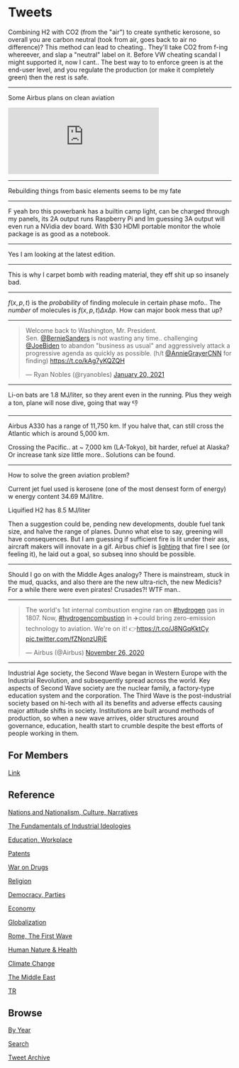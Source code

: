 # Tweets

Combining H2 with CO2 (from the "air") to create synthetic kerosone,
so overall you are carbon neutral (took from air, goes back to air no
difference)? This method can lead to cheating.. They'll take CO2 from
f-ing whereever, and slap a "neutral" label on it. Before VW cheating
scandal I might supported it, now I cant.. The best way to to enforce
green is at the end-user level, and you regulate the production (or
make it completely green) then the rest is safe.

---

Some Airbus plans on clean aviation

<iframe width="340" src="https://www.youtube.com/embed/5Fi65k2K3Mw" frameborder="0" allow="accelerometer; autoplay; clipboard-write; encrypted-media; gyroscope; picture-in-picture" allowfullscreen></iframe>

---

Rebuilding things from basic elements seems to be my fate

---

F yeah bro this powerbank has a builtin camp light, can be charged
through my panels, its 2A output runs Raspberry Pi and Im guessing 3A
output will even run a NVidia dev board. With $30 HDMI portable
monitor the whole package is as good as a notebook.

---

Yes I am looking at the latest edition. 

---

This is why I carpet bomb with reading material, they eff shit up so
insanely bad. 

---

$f(x,p,t)$ is the *probability* of finding molecule in certain phase
mofo.. The *number* of molecules is $f(x,p,t) \Delta x \Delta p$. How
can major book mess that up?

---

<blockquote  class="twitter-tweet"><p lang="en" dir="ltr">Welcome back to Washington, Mr. President. <br>Sen. <a href="https://twitter.com/BernieSanders?ref_src=twsrc%5Etfw">@BernieSanders</a> is not wasting any time.. challenging <a href="https://twitter.com/JoeBiden?ref_src=twsrc%5Etfw">@JoeBiden</a> to abandon &quot;business as usual&quot; and aggressively attack a progressive agenda as quickly as possible. (h/t <a href="https://twitter.com/AnnieGrayerCNN?ref_src=twsrc%5Etfw">@AnnieGrayerCNN</a> for finding) <a href="https://t.co/kAg7yKQZQH">https://t.co/kAg7yKQZQH</a></p>&mdash; Ryan Nobles (@ryanobles) <a href="https://twitter.com/ryanobles/status/1351950405220106246?ref_src=twsrc%5Etfw">January 20, 2021</a></blockquote> <script async src="https://platform.twitter.com/widgets.js" charset="utf-8"></script>

---

Li-on bats are 1.8 MJ/liter, so they arent even in the running. Plus
they weigh a ton, plane will nose dive, going that way 👎

---

Airbus A330 has a range of 11,750 km. If you halve that, can still
cross the Atlantic which is around 5,000 km.

Crossing the Pacific.. at ~ 7,000 km (LA-Tokyo), bit harder, refuel at
Alaska? Or increase tank size little more.. Solutions can be found.

---

How to solve the green aviation problem?

Current jet fuel used is kerosene (one of the most densest form of
energy) w energy content 34.69 MJ/litre.

Liquified H2 has 8.5 MJ/liter

Then a suggestion could be, pending new developments, double fuel tank
size, and halve the range of planes. Dunno what else to say, greening
will have consequences. But I am guessing if sufficient fire is lit
under their ass, aircraft makers will innovate in a gif. Airbus chief
is [lighting](https://twitter.com/GuillaumeFaury/status/1280846469680050176)
that fire I see (or feeling it), he laid out a goal, so subseq inno
should be possible.

---

Should I go on with the Middle Ages analogy? There is mainstream,
stuck in the mud, quacks, and also there are the new ultra-rich, the
new Medicis? For a while there were even pirates! Crusades?! WTF man..

---

<blockquote class="twitter-tweet"><p lang="en" dir="ltr">The world&#39;s 1st internal combustion engine ran on <a href="https://twitter.com/hashtag/hydrogen?src=hash&amp;ref_src=twsrc%5Etfw">#hydrogen</a> gas in 1807. Now, <a href="https://twitter.com/hashtag/hydrogencombustion?src=hash&amp;ref_src=twsrc%5Etfw">#hydrogencombustion</a> in ✈️could bring zero-emission technology to aviation. We&#39;re on it! 👉<a href="https://t.co/J8NGqKktCy">https://t.co/J8NGqKktCy</a> <a href="https://t.co/fZNonzURjE">pic.twitter.com/fZNonzURjE</a></p>&mdash; Airbus (@Airbus) <a href="https://twitter.com/Airbus/status/1331981609176854528?ref_src=twsrc%5Etfw">November 26, 2020</a></blockquote> <script async src="https://platform.twitter.com/widgets.js" charset="utf-8"></script>

---

Industrial Age society, the Second Wave began in Western Europe with
the Industrial Revolution, and subsequently spread across the
world. Key aspects of Second Wave society are the nuclear family, a
factory-type education system and the corporation. The Third Wave is
the post-industrial society based on hi-tech with all its benefits and
adverse effects causing major attitude shifts in society. Institutions
are built around methods of production, so when a new wave arrives,
older structures around governance, education, health start to crumble
despite the best efforts of people working in them.

## For Members

[Link](https://thirdwave-members.herokuapp.com)

## Reference

[Nations and Nationalism, Culture, Narratives](/2013/02/nations-and-nationalism.md)

[The Fundamentals of Industrial Ideologies](/2011/04/fundamentals-of-industrial-ideologies.md)

[Education, Workplace](2017/09/education-workplace.md)

[Patents](/2018/09/patents.md)

[War on Drugs](/2019/11/war-on-drugs.md)

[Religion](/2015/04/god-religion.md)

[Democracy, Parties](/2016/11/democracy.md)

[Economy](/2018/05/economy.md)

[Globalization](/2018/09/globalization.md)

[Rome, The First Wave](/2017/12/rome.md)

[Human Nature & Health](/2020/07/human-nature.md)

[Climate Change](/2018/12/climate.md)

[The Middle East](/2019/07/middleeast.md)

[TR](../tr)

## Browse

[By Year](years.md)

[Search](search.html)

[Tweet Archive](/tweets/README.md)


